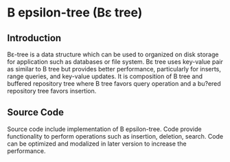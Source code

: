 # B epsilon-tree (Bε tree)

## Introduction
Bε-tree  is a data structure which  can be used to organized on disk storage for application such as databases or file system. Bε tree uses key-value pair as similar to B tree but provides better performance, particularly for inserts, range queries, and key-value updates. It is composition of  B tree and   buffered repository tree where B tree favors query operation and a bu?ered repository tree favors insertion.  

## Source Code
Source code include implementation of B epsilon-tree. Code provide functionality to perform operations such as insertion, deletion, search. 
Code can be optimized and modalized in later version to increase the performance.

